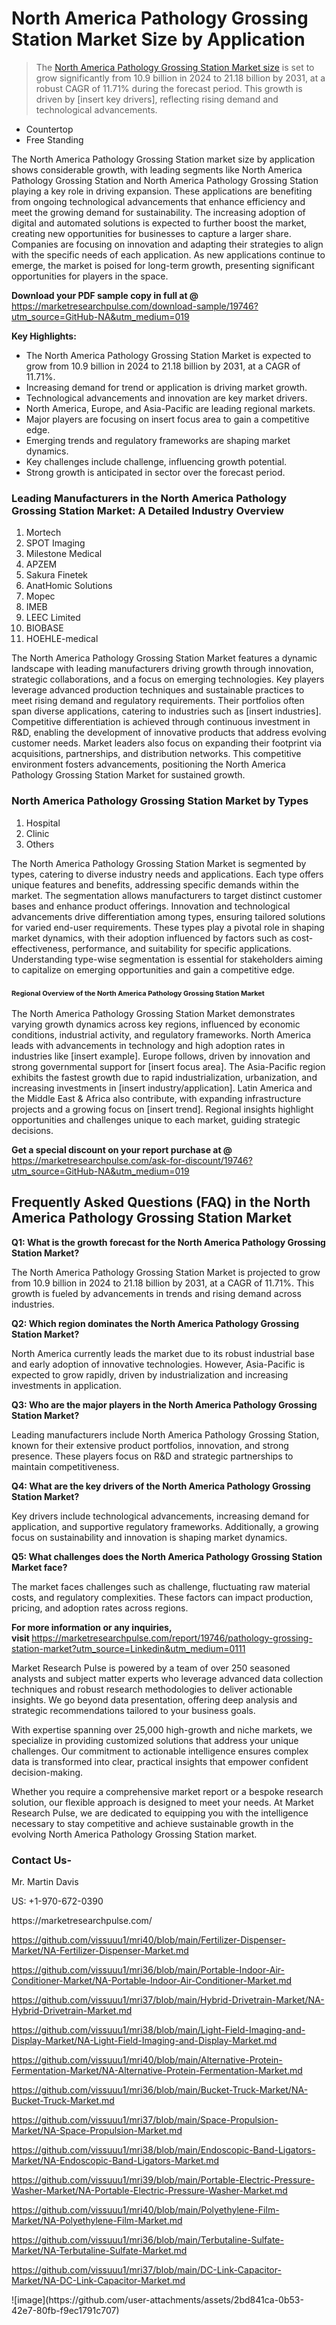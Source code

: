<h1>North America Pathology Grossing Station Market&nbsp;Size by Application</h1><blockquote><p>The <a href="https://marketresearchpulse.com/download-sample/19746?utm_source=GitHub-NA&amp;utm_medium=019">North America Pathology Grossing Station Market size</a> is set to grow significantly from 10.9 billion in 2024 to 21.18 billion by 2031, at a robust CAGR of 11.71% during the forecast period. This growth is driven by [insert key drivers], reflecting rising demand and technological advancements.</p></blockquote><ul><li>Countertop<li> Free Standing</li></ul><p>The North America Pathology Grossing Station market size by application shows considerable growth, with leading segments like North America Pathology Grossing Station and North America Pathology Grossing Station playing a key role in driving expansion. These applications are benefiting from ongoing technological advancements that enhance efficiency and meet the growing demand for sustainability. The increasing adoption of digital and automated solutions is expected to further boost the market, creating new opportunities for businesses to capture a larger share. Companies are focusing on innovation and adapting their strategies to align with the specific needs of each application. As new applications continue to emerge, the market is poised for long-term growth, presenting significant opportunities for players in the space.</p><p><strong>Download your PDF sample copy in full at @ </strong><a href="https://marketresearchpulse.com/download-sample/19746?utm_source=GitHub-NA&amp;utm_medium=019">https://marketresearchpulse.com/download-sample/19746?utm_source=GitHub-NA&amp;utm_medium=019</a></p><p><strong>Key Highlights: </strong></p><ul><li>The North America Pathology Grossing Station Market is expected to grow from 10.9 billion in 2024 to 21.18 billion by 2031, at a CAGR of 11.71%.</li><li>Increasing demand for trend or application is driving market growth.</li><li>Technological advancements and innovation are key market drivers.</li><li>North America, Europe, and Asia-Pacific are leading regional markets.</li><li>Major players are focusing on insert focus area to gain a competitive edge.</li><li>Emerging trends and regulatory frameworks are shaping market dynamics.</li><li>Key challenges include challenge, influencing growth potential.</li><li>Strong growth is anticipated in sector over the forecast period.</li></ul><h3>Leading Manufacturers in the North America Pathology Grossing Station Market: A Detailed Industry Overview</h3><ol><li>Mortech</li><li>SPOT Imaging</li><li>Milestone Medical</li><li>APZEM</li><li>Sakura Finetek</li><li>AnatHomic Solutions</li><li>Mopec</li><li>IMEB</li><li>LEEC Limited</li><li>BIOBASE</li><li>HOEHLE-medical</li></ol><div class="flex max-w-full flex-col flex-grow"><div class="min-h-8 text-message flex w-full flex-col items-end gap-2 whitespace-normal break-words [.text-message+&amp;]:mt-5" dir="auto" data-message-author-role="assistant" data-message-id="fd8432e4-4910-450d-b182-61b7bfb0a01f" data-message-model-slug="gpt-4o"><div class="flex w-full flex-col gap-1 empty:hidden first:pt-[3px]"><div class="markdown prose w-full break-words dark:prose-invert light"><p>The North America Pathology Grossing Station Market features a dynamic landscape with leading manufacturers driving growth through innovation, strategic collaborations, and a focus on emerging technologies. Key players leverage advanced production techniques and sustainable practices to meet rising demand and regulatory requirements. Their portfolios often span diverse applications, catering to industries such as [insert industries]. Competitive differentiation is achieved through continuous investment in R&amp;D, enabling the development of innovative products that address evolving customer needs. Market leaders also focus on expanding their footprint via acquisitions, partnerships, and distribution networks. This competitive environment fosters advancements, positioning the North America Pathology Grossing Station Market for sustained growth.</p></div></div></div></div><h3>North America Pathology Grossing Station Market by Types</h3><ol><li>Hospital<li> Clinic<li> Others</li></ol><div class="flex max-w-full flex-col flex-grow"><div class="min-h-8 text-message flex w-full flex-col items-end gap-2 whitespace-normal break-words [.text-message+&amp;]:mt-5" dir="auto" data-message-author-role="assistant" data-message-id="084470be-0bb7-4664-bddf-5156b4f41249" data-message-model-slug="gpt-4o-mini"><div class="flex w-full flex-col gap-1 empty:hidden first:pt-[3px]"><div class="markdown prose w-full break-words dark:prose-invert light"><p>The North America Pathology Grossing Station Market is segmented by types, catering to diverse industry needs and applications. Each type offers unique features and benefits, addressing specific demands within the market. The segmentation allows manufacturers to target distinct customer bases and enhance product offerings. Innovation and technological advancements drive differentiation among types, ensuring tailored solutions for varied end-user requirements. These types play a pivotal role in shaping market dynamics, with their adoption influenced by factors such as cost-effectiveness, performance, and suitability for specific applications. Understanding type-wise segmentation is essential for stakeholders aiming to capitalize on emerging opportunities and gain a competitive edge.</p></div></div></div></div><h3><span style="font-size: 11px;">Regional Overview of the North America Pathology Grossing Station Market</span></h3><div class="flex max-w-full flex-col flex-grow"><div class="min-h-8 text-message flex w-full flex-col items-end gap-2 whitespace-normal break-words [.text-message+&amp;]:mt-5" dir="auto" data-message-author-role="assistant" data-message-id="e9038762-ce64-4e30-91c9-9bd413514231" data-message-model-slug="gpt-4o-mini"><div class="flex w-full flex-col gap-1 empty:hidden first:pt-[3px]"><div class="markdown prose w-full break-words dark:prose-invert light"><p>The North America Pathology Grossing Station Market demonstrates varying growth dynamics across key regions, influenced by economic conditions, industrial activity, and regulatory frameworks. North America leads with advancements in technology and high adoption rates in industries like [insert example]. Europe follows, driven by innovation and strong governmental support for [insert focus area]. The Asia-Pacific region exhibits the fastest growth due to rapid industrialization, urbanization, and increasing investments in [insert industry/application]. Latin America and the Middle East &amp; Africa also contribute, with expanding infrastructure projects and a growing focus on [insert trend]. Regional insights highlight opportunities and challenges unique to each market, guiding strategic decisions.</p></div></div></div></div><p><strong>Get a special discount on your report purchase at @ </strong><a href="https://marketresearchpulse.com/ask-for-discount/19746?utm_source=GitHub-NA&amp;utm_medium=019">https://marketresearchpulse.com/ask-for-discount/19746?utm_source=GitHub-NA&amp;utm_medium=019</a></p><h2>Frequently Asked Questions (FAQ) in the North America Pathology Grossing Station Market</h2><p><strong>Q1: What is the growth forecast for the North America Pathology Grossing Station Market?</strong></p><p>The North America Pathology Grossing Station Market is projected to grow from 10.9 billion in 2024 to 21.18 billion by 2031, at a CAGR of 11.71%. This growth is fueled by advancements in trends and rising demand across industries.</p><p><strong>Q2: Which region dominates the North America Pathology Grossing Station Market?</strong></p><p>North America currently leads the market due to its robust industrial base and early adoption of innovative technologies. However, Asia-Pacific is expected to grow rapidly, driven by industrialization and increasing investments in application.</p><p><strong>Q3: Who are the major players in the North America Pathology Grossing Station Market?</strong></p><p>Leading manufacturers include North America Pathology Grossing Station, known for their extensive product portfolios, innovation, and strong presence. These players focus on R&amp;D and strategic partnerships to maintain competitiveness.</p><p><strong>Q4: What are the key drivers of the North America Pathology Grossing Station Market?</strong></p><p>Key drivers include technological advancements, increasing demand for application, and supportive regulatory frameworks. Additionally, a growing focus on sustainability and innovation is shaping market dynamics.</p><p><strong>Q5: What challenges does the North America Pathology Grossing Station Market face?</strong></p><p>The market faces challenges such as challenge, fluctuating raw material costs, and regulatory complexities. These factors can impact production, pricing, and adoption rates across regions.</p><p><strong>For more information or any inquiries, visit&nbsp;</strong><a href="https://marketresearchpulse.com/report/19746/pathology-grossing-station-market?utm_source=Linkedin&utm_medium=0111">https://marketresearchpulse.com/report/19746/pathology-grossing-station-market?utm_source=Linkedin&utm_medium=0111</a></p><p>Market Research Pulse is powered by a team of over 250 seasoned analysts and subject matter experts who leverage advanced data collection techniques and robust research methodologies to deliver actionable insights. We go beyond data presentation, offering deep analysis and strategic recommendations tailored to your business goals.</p><p>With expertise spanning over 25,000 high-growth and niche markets, we specialize in providing customized solutions that address your unique challenges. Our commitment to actionable intelligence ensures complex data is transformed into clear, practical insights that empower confident decision-making.</p><p>Whether you require a comprehensive market report or a bespoke research solution, our flexible approach is designed to meet your needs. At Market Research Pulse, we are dedicated to equipping you with the intelligence necessary to stay competitive and achieve sustainable growth in the evolving North America Pathology Grossing Station market.</p><h3><strong>Contact Us-</strong></h3><p>Mr. Martin Davis</p><p>US: +1-970-672-0390</p><p>https://marketresearchpulse.com/</p><p><a href="https://github.com/vissuuu1/mri40/blob/main/Fertilizer-Dispenser-Market/NA-Fertilizer-Dispenser-Market.md">https://github.com/vissuuu1/mri40/blob/main/Fertilizer-Dispenser-Market/NA-Fertilizer-Dispenser-Market.md</a></p><p><a href="https://github.com/vissuuu1/mri36/blob/main/Portable-Indoor-Air-Conditioner-Market/NA-Portable-Indoor-Air-Conditioner-Market.md">https://github.com/vissuuu1/mri36/blob/main/Portable-Indoor-Air-Conditioner-Market/NA-Portable-Indoor-Air-Conditioner-Market.md</a></p><p><a href="https://github.com/vissuuu1/mri37/blob/main/Hybrid-Drivetrain-Market/NA-Hybrid-Drivetrain-Market.md">https://github.com/vissuuu1/mri37/blob/main/Hybrid-Drivetrain-Market/NA-Hybrid-Drivetrain-Market.md</a></p><p><a href="https://github.com/vissuuu1/mri38/blob/main/Light-Field-Imaging-and-Display-Market/NA-Light-Field-Imaging-and-Display-Market.md">https://github.com/vissuuu1/mri38/blob/main/Light-Field-Imaging-and-Display-Market/NA-Light-Field-Imaging-and-Display-Market.md</a></p><p><a href="https://github.com/vissuuu1/mri40/blob/main/Alternative-Protein-Fermentation-Market/NA-Alternative-Protein-Fermentation-Market.md">https://github.com/vissuuu1/mri40/blob/main/Alternative-Protein-Fermentation-Market/NA-Alternative-Protein-Fermentation-Market.md</a></p><p><a href="https://github.com/vissuuu1/mri36/blob/main/Bucket-Truck-Market/NA-Bucket-Truck-Market.md">https://github.com/vissuuu1/mri36/blob/main/Bucket-Truck-Market/NA-Bucket-Truck-Market.md</a></p><p><a href="https://github.com/vissuuu1/mri37/blob/main/Space-Propulsion-Market/NA-Space-Propulsion-Market.md">https://github.com/vissuuu1/mri37/blob/main/Space-Propulsion-Market/NA-Space-Propulsion-Market.md</a></p><p><a href="https://github.com/vissuuu1/mri38/blob/main/Endoscopic-Band-Ligators-Market/NA-Endoscopic-Band-Ligators-Market.md">https://github.com/vissuuu1/mri38/blob/main/Endoscopic-Band-Ligators-Market/NA-Endoscopic-Band-Ligators-Market.md</a></p><p><a href="https://github.com/vissuuu1/mri39/blob/main/Portable-Electric-Pressure-Washer-Market/NA-Portable-Electric-Pressure-Washer-Market.md">https://github.com/vissuuu1/mri39/blob/main/Portable-Electric-Pressure-Washer-Market/NA-Portable-Electric-Pressure-Washer-Market.md</a></p><p><a href="https://github.com/vissuuu1/mri40/blob/main/Polyethylene-Film-Market/NA-Polyethylene-Film-Market.md">https://github.com/vissuuu1/mri40/blob/main/Polyethylene-Film-Market/NA-Polyethylene-Film-Market.md</a></p><p><a href="https://github.com/vissuuu1/mri36/blob/main/Terbutaline-Sulfate-Market/NA-Terbutaline-Sulfate-Market.md">https://github.com/vissuuu1/mri36/blob/main/Terbutaline-Sulfate-Market/NA-Terbutaline-Sulfate-Market.md</a></p><p><a href="https://github.com/vissuuu1/mri37/blob/main/DC-Link-Capacitor-Market/NA-DC-Link-Capacitor-Market.md">https://github.com/vissuuu1/mri37/blob/main/DC-Link-Capacitor-Market/NA-DC-Link-Capacitor-Market.md</a></p>
![image](https://github.com/user-attachments/assets/2bd841ca-0b53-42e7-80fb-f9ec1791c707)

